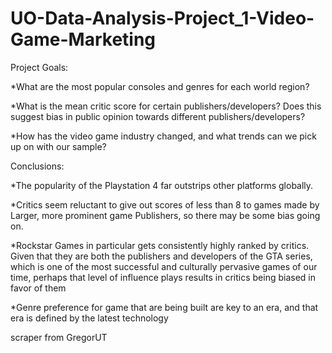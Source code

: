 # UO-Data-Analysis-Project_1-Video-Game-Marketing

Project Goals:

*What are the most popular consoles and genres for each world region?

*What is the mean critic score for certain publishers/developers? Does this suggest bias in public opinion towards different publishers/developers?

*How has the video game industry changed, and what trends can we pick up on with our sample?

Conclusions:

*The popularity of the Playstation 4 far outstrips other platforms globally.

*Critics seem reluctant to give out scores of less than 8 to games made by Larger, more prominent game Publishers, so there may be some bias going on. 

*Rockstar Games in particular gets consistently highly ranked by critics. Given that they are both the publishers and developers of the GTA series, which is one of the most successful and culturally pervasive games of our time, perhaps that level of influence plays results in critics being biased in favor of them

*Genre preference for game that are being built are key to an era, and that era is defined by the latest technology


scraper from GregorUT
